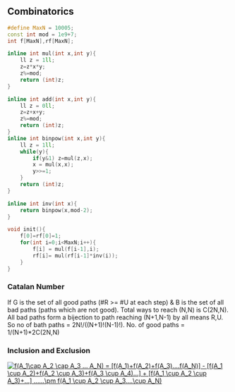 ## Combinatorics

```cpp
#define MaxN = 10005;
const int mod = 1e9+7;
int f[MaxN],rf[MaxN];

inline int mul(int x,int y){ 
    ll z = 1ll;
    z=z*x*y;
    z%=mod;
    return (int)z;
}

inline int add(int x,int y){
    ll z = 0ll;
    z=z+x+y;
    z%=mod;
    return (int)z;
}
inline int binpow(int x,int y){
    ll z = 1ll;
    while(y){
        if(y&1) z=mul(z,x);
        x = mul(x,x);
        y>>=1;
    }
    return (int)z;
}

inline int inv(int x){
    return binpow(x,mod-2);
}

void init(){
    f[0]=rf[0]=1;
    for(int i=0;i<MaxN;i++){
        f[i] = mul(f[i-1],i);
        rf[i]= mul(rf[i-1]*inv(i));
    }
}
```

### Catalan Number

If G is the set of all good paths (#R >= #U at each step) & B is the set of all bad paths (paths which are not good). Total ways to reach (N,N) is C(2N,N).
All bad paths form a bijection to path reaching (N+1,N-1) by all means R,U. So no of bath paths = 2N!/((N+1)!(N-1)!). No. of good paths = 1/(N+1)*2C(2N,N)
 
### Inclusion and Exclusion

<a href="https://www.codecogs.com/eqnedit.php?latex=f(A_1\cap&space;A_2&space;\cap&space;A_3&space;...&space;A_N)&space;=&space;[f(A_1)&plus;f(A_2)&plus;f(A_3)....f(A_N)]&space;-&space;[f(A_1&space;\cup&space;A_2)&plus;f(A_2&space;\cup&space;A_3)&plus;f(A_3&space;\cup&space;A_4)...]&space;&plus;&space;[f(A_1&space;\cup&space;A_2&space;\cup&space;A_3)&plus;...]&space;......\pm&space;f(A_1&space;\cup&space;A_2&space;\cup&space;A_3....\cup&space;A_N)" target="_blank"><img src="https://latex.codecogs.com/gif.latex?f(A_1\cap&space;A_2&space;\cap&space;A_3&space;...&space;A_N)&space;=&space;[f(A_1)&plus;f(A_2)&plus;f(A_3)....f(A_N)]&space;-&space;[f(A_1&space;\cup&space;A_2)&plus;f(A_2&space;\cup&space;A_3)&plus;f(A_3&space;\cup&space;A_4)...]&space;&plus;&space;[f(A_1&space;\cup&space;A_2&space;\cup&space;A_3)&plus;...]&space;......\pm&space;f(A_1&space;\cup&space;A_2&space;\cup&space;A_3....\cup&space;A_N)" title="f(A_1\cap A_2 \cap A_3 ... A_N) = [f(A_1)+f(A_2)+f(A_3)....f(A_N)] - [f(A_1 \cup A_2)+f(A_2 \cup A_3)+f(A_3 \cup A_4)...] + [f(A_1 \cup A_2 \cup A_3)+...] ......\pm f(A_1 \cup A_2 \cup A_3....\cup A_N)" /></a>

